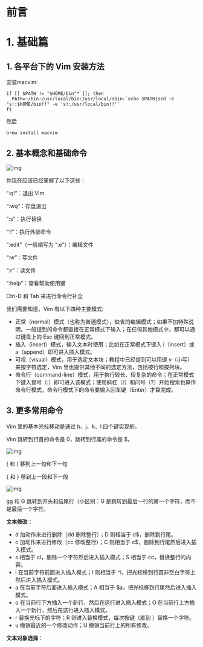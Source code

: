 # 前言

# 1. 基础篇

## 1. 各平台下的 Vim 安装方法

安装macvim:

```
if [[ $PATH != "$HOME/bin"* ]]; then
  PATH=~/bin:/usr/local/bin:/usr/local/sbin:`echo $PATH|sed -e "s!:$HOME/bin!!" -e 's!:/usr/local/bin!!'`
fi
```

然后

```
brew install macvim
```

## 2. 基本概念和基础命令

![img](https://static001.geekbang.org/resource/image/76/a1/76910d1a16ed737c42078dd1255124a1.png)

你现在应该已经掌握了以下这些：

“:q!”：退出 Vim

“:wq”：存盘退出

“:s”：执行替换

“:!”：执行外部命令

“:edit”（一般缩写为 “:e”）：编辑文件

“:w”：写文件

“:r”：读文件

“:help”：查看帮助使用键 

Ctrl-D 和 Tab 来进行命令行补全



我们需要知道，Vim 有以下四种主要模式:

- 正常（normal）模式（也称为普通模式），缺省的编辑模式；如果不加特殊说明，一般提到的命令都直接在正常模式下输入；在任何其他模式中，都可以通过键盘上的 Esc 键回到正常模式。
- 插入（insert）模式，输入文本时使用；比如在正常模式下键入 i（insert）或 a（append）即可进入插入模式。
- 可视（visual）模式，用于选定文本块；教程中已经提到可以用键 v（小写）来按字符选定，Vim 里也提供其他不同的选定方法，包括按行和按列块。
- 命令行（command-line）模式，用于执行较长、较复杂的命令；在正常模式下键入冒号（:）即可进入该模式；使用斜杠（/）和问号（?）开始搜索也算作命令行模式。命令行模式下的命令要输入回车键（Enter）才算完成。

## 3. 更多常用命令

Vim 里的基本光标移动是通过 h、j、k、l 四个键实现的。

Vim 跳转到行首的命令是 0，跳转到行尾的命令是 $。

![img](https://static001.geekbang.org/resource/image/b5/ff/b5180a6be6e04a4d486b159a265b69ff.gif)

( 和 ) 移到上一句和下一句

{ 和 } 移到上一段和下一段

![img](https://static001.geekbang.org/resource/image/ae/57/aeaba065b958a9424c861fdf0f154857.gif)

gg 和 G 跳转到开头和结尾行（小区别：G 是跳转到最后一行的第一个字符，而不是最后一个字符。

**文本修改**：

- d 加动作来进行删除（dd 删除整行）；D 则相当于 d$，删除到行尾。
- c 加动作来进行修改（cc 修改整行）；C 则相当于 c$，删除到行尾然后进入插入模式。
- s 相当于 cl，删除一个字符然后进入插入模式；S 相当于 cc，替换整行的内容。
- i 在当前字符前面进入插入模式；I 则相当于 ^i，把光标移到行首非空白字符上然后进入插入模式。
- a 在当前字符后面进入插入模式；A 相当于 $a，把光标移到行尾然后进入插入模式。
- o 在当前行下方插入一个新行，然后在这行进入插入模式；O 在当前行上方插入一个新行，然后在这行进入插入模式。
- r 替换光标下的字符；R 则进入替换模式，每次按键（直到 ）替换一个字符。
- u 撤销最近的一个修改动作；U 撤销当前行上的所有修改。

**文本对象选择**：

